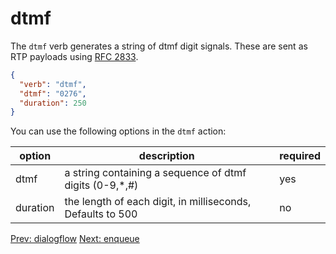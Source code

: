 # dtmf

The `dtmf` verb generates a string of dtmf digit signals.  These are sent as RTP payloads using [RFC 2833](https://datatracker.ietf.org/doc/html/rfc2833).

```json
{
  "verb": "dtmf",
  "dtmf": "0276",
  "duration": 250
}
```

You can use the following options in the `dtmf` action:

| option        | description | required  |
| ------------- |-------------| -----|
| dtmf | a string containing a sequence of dtmf digits (0-9,*,#) | yes |
| duration | the length of each digit, in milliseconds,  Defaults to 500 | no |

<p class="flex">
<a href="/docs/webhooks/dialogflow">Prev: dialogflow</a>
<a href="/docs/webhooks/enqueue">Next: enqueue</a>
</p>
